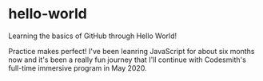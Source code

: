 # hello-world
Learning the basics of GitHub through Hello World!

Practice makes perfect! I've been leanring JavaScript for about six months now and it's been a really fun journey that I'll continue with Codesmith's full-time immersive program in May 2020.
